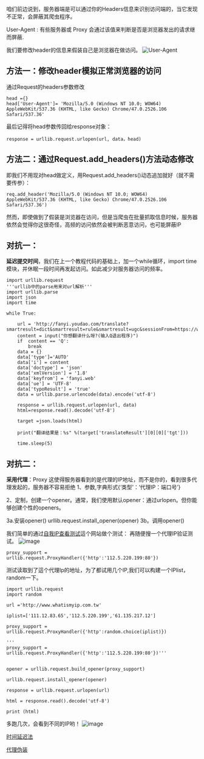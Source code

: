 咱们前边说到，服务器端是可以通过你的Headers信息来识别访问端的，当它发现不正常，会屏蔽其爬虫程序。

User-Agent : 有些服务器或 Proxy 会通过该值来判断是否是浏览器发出的请求继而屏蔽.

我们要修改header的信息来假装自己是浏览器在做访问。
![User-Agent](http://7xq62e.com1.z0.glb.clouddn.com/web_spider(2)user-agent0.jpg)


## 方法一：修改header模拟正常浏览器的访问
通过Request的headers参数修改

    head ={}
    head['User-Agent']= 'Mozilla/5.0 (Windows NT 10.0; WOW64) AppleWebKit/537.36 (KHTML, like Gecko) Chrome/47.0.2526.106 Safari/537.36'

最后记得将head参数传回给response对象：

    response = urllib.request.urlopen(url, data，head)

## 方法二：通过Request.add_headers()方法动态修改

即我们不用现对head做定义，用Request.add_headers()动态追加就好（就不需要传参）：

    req.add_header('Mozilla/5.0 (Windows NT 10.0; WOW64) AppleWebKit/537.36 (KHTML, like Gecko) Chrome/47.0.2526.106 Safari/537.36')

然而，即使做到了假装是浏览器在访问，但是当爬虫在批量抓取信息时候，服务器依然会觉得你这很奇怪，高频的访问依然会被判断恶意访问，也可能屏蔽IP

## 对抗一：
**延迟提交时间**，我们在上一个教程代码的基础上，加一个while循环，import time 模块，并休眠一段时间再发起访问。如此减少对服务器访问的频率。

    import urllib.request
    '''urllib中的parse用来对url解析'''
    import urllib.parse
    import json
    import time

    while True:

        url = 'http://fanyi.youdao.com/translate?smartresult=dict&smartresult=rule&smartresult=ugc&sessionFrom=https://www.google.com/'
        content = input("你想翻译什么呀?(输入Q退出程序)")
        if  content == 'Q':
            break
        data = {}
        data['type']='AUTO'
        data['i'] = content
        data['doctype'] = 'json'
        data['xmlVersion'] = '1.8'
        data['keyfrom'] = 'fanyi.web'
        data['ue'] = 'UTF-8'
        data['typoResult'] = 'true'
        data = urllib.parse.urlencode(data).encode('utf-8')
    
        response = urllib.request.urlopen(url, data)
        html=response.read().decode('utf-8')
    
        target =json.loads(html)
    
        print("翻译结果是：%s" %(target['translateResult'][0][0]['tgt']))
    
        time.sleep(5)

## 对抗二：
**采用代理**：Proxy
这使得服务器看到的是代理的IP地址，而不是你的，看到很多代理发起的，服务器不容易拒绝
1、参数,字典形式{‘类型’：‘代理IP：端口号’}

2、定制，创建一个opener。通常，我们使用默认opener：通过urlopen。但你能够创建个性的openers。

3a.安装opener()
urllib.request.install_opener(opener)
3b。调用opener()

我们简单的通过[自我IP查看测试](http://www.whatismyip.com.tw/)這个网站做个测试：
再随便搜一个代理IP验证测试。
![image](http://7xq62e.com1.z0.glb.clouddn.com/web_spider(2)IP_proxy.jpg)

    proxy_support = urllib.request.ProxyHandler({'http':'112.5.220.199:80'})

测试读取到了這个代理Ip的地址，为了都试用几个IP,我们可以构建一个IPlist，random一下。
    
    import urllib.request
    import random

    url ='http://www.whatismyip.com.tw'

    iplist=['111.12.83.65','112.5.220.199','61.135.217.12']

    proxy_support = urllib.request.ProxyHandler({'http':random.choice(iplist)})

    '''
    proxy_support = urllib.request.ProxyHandler({'http':'112.5.220.199:80'})'''
    

    opener = urllib.request.build_opener(proxy_support)
    
    urllib.request.install_opener(opener)
    
    response = urllib.request.urlopen(url)
    
    html = response.read().decode('utf-8')
    
    print (html)
    
多跑几次，会看到不同的IP哟！
![image](http://7xq62e.com1.z0.glb.clouddn.com/web_spider(2)IP.jpg)

[时间延迟法](https://github.com/ada-hs/Python-web_spider/blob/master/translation_time_delay.py)

[代理伪装](https://github.com/ada-hs/Python-web_spider/blob/master/proxy_test.py)





